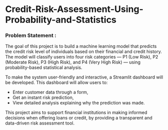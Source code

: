 # Credit-Risk-Assessment-Using-Probability-and-Statistics

### Problem Statement :
The goal of this project is to build a machine learning model that predicts the credit risk level of individuals based on their financial and credit history. The model will classify users into four risk categories — P1 (Low Risk), P2 (Moderate Risk), P3 (High Risk), and P4 (Very High Risk) — using probability-based statistical analysis.

To make the system user-friendly and interactive, a Streamlit dashboard will be developed. This dashboard will allow users to:

- Enter customer data through a form,
- Get an instant risk prediction,
- View detailed analysis explaining why the prediction was made.

This project aims to support financial institutions in making informed decisions when offering loans or credit, by providing a transparent and data-driven risk assessment tool.